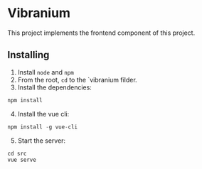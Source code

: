 # Vibranium

This project implements the frontend component of this project.

## Installing

1. Install `node` and `npm`
2. From the root, `cd` to the `vibranium filder.
3. Install the dependencies:
```js
npm install
```
4. Install the vue cli:
```js
npm install -g vue-cli
```
5. Start the server:
```js
cd src
vue serve
```
